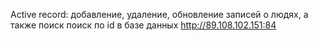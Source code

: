 Active record: добавление, удаление, обновление записей о людях, а также поиск поиск по id в базе данных
http://89.108.102.151:84
